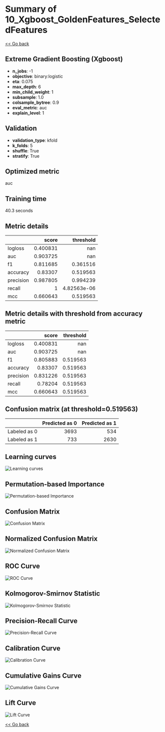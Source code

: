 # Summary of 10_Xgboost_GoldenFeatures_SelectedFeatures

[<< Go back](../README.md)


## Extreme Gradient Boosting (Xgboost)
- **n_jobs**: -1
- **objective**: binary:logistic
- **eta**: 0.075
- **max_depth**: 6
- **min_child_weight**: 1
- **subsample**: 1.0
- **colsample_bytree**: 0.9
- **eval_metric**: auc
- **explain_level**: 1

## Validation
 - **validation_type**: kfold
 - **k_folds**: 5
 - **shuffle**: True
 - **stratify**: True

## Optimized metric
auc

## Training time

40.3 seconds

## Metric details
|           |    score |     threshold |
|:----------|---------:|--------------:|
| logloss   | 0.400831 | nan           |
| auc       | 0.903725 | nan           |
| f1        | 0.811685 |   0.361516    |
| accuracy  | 0.83307  |   0.519563    |
| precision | 0.987805 |   0.994239    |
| recall    | 1        |   4.82563e-06 |
| mcc       | 0.660643 |   0.519563    |


## Metric details with threshold from accuracy metric
|           |    score |   threshold |
|:----------|---------:|------------:|
| logloss   | 0.400831 |  nan        |
| auc       | 0.903725 |  nan        |
| f1        | 0.805883 |    0.519563 |
| accuracy  | 0.83307  |    0.519563 |
| precision | 0.831226 |    0.519563 |
| recall    | 0.78204  |    0.519563 |
| mcc       | 0.660643 |    0.519563 |


## Confusion matrix (at threshold=0.519563)
|              |   Predicted as 0 |   Predicted as 1 |
|:-------------|-----------------:|-----------------:|
| Labeled as 0 |             3693 |              534 |
| Labeled as 1 |              733 |             2630 |

## Learning curves
![Learning curves](learning_curves.png)

## Permutation-based Importance
![Permutation-based Importance](permutation_importance.png)
## Confusion Matrix

![Confusion Matrix](confusion_matrix.png)


## Normalized Confusion Matrix

![Normalized Confusion Matrix](confusion_matrix_normalized.png)


## ROC Curve

![ROC Curve](roc_curve.png)


## Kolmogorov-Smirnov Statistic

![Kolmogorov-Smirnov Statistic](ks_statistic.png)


## Precision-Recall Curve

![Precision-Recall Curve](precision_recall_curve.png)


## Calibration Curve

![Calibration Curve](calibration_curve_curve.png)


## Cumulative Gains Curve

![Cumulative Gains Curve](cumulative_gains_curve.png)


## Lift Curve

![Lift Curve](lift_curve.png)



[<< Go back](../README.md)
